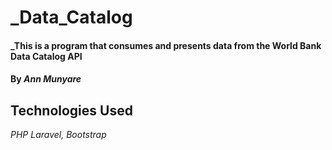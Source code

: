 # \_Data_Catalog

#### \_This is a program that consumes and presents data from the World Bank Data Catalog API

#### By _**Ann Munyare**_

## Technologies Used

_PHP Laravel, Bootstrap_

